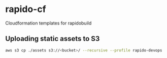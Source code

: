 # rapido-cf
Cloudformation templates for rapidobuild

## Uploading static assets to S3

```sh
aws s3 cp ./assets s3://<bucket>/ --recursive --profile rapido-devops
```
